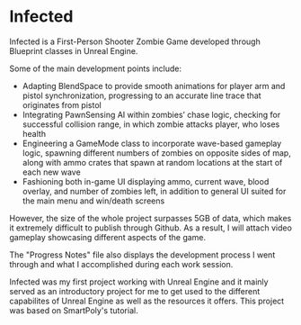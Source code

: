 # Infected
Infected is a First-Person Shooter Zombie Game developed through Blueprint classes in Unreal Engine. 

Some of the main development points include: 
  - Adapting BlendSpace to provide smooth animations for player arm and pistol synchronization, progressing to an accurate line trace that originates from pistol
  - Integrating PawnSensing AI within zombies’ chase logic, checking for successful collision range, in which zombie attacks player, who loses health
  - Engineering a GameMode class to incorporate wave-based gameplay logic, spawning different numbers of zombies on opposite sides of map, along with ammo crates that spawn at      random locations at the start of each new wave
  - Fashioning both in-game UI displaying ammo, current wave, blood overlay, and number of zombies left, in addition to general UI suited for the main menu and win/death         screens

However, the size of the whole project surpasses 5GB of data, which makes it extremely difficult to publish through Github. As a result, I will attach video gameplay showcasing different aspects of the game. 

The "Progress Notes" file also displays the development process I went through and what I accomplished during each work session. 

Infected was my first project working with Unreal Engine and it mainly served as an introductory project for me to get used to the different capabilites of Unreal Engine as well as the resources it offers. This project was based on SmartPoly's tutorial.
